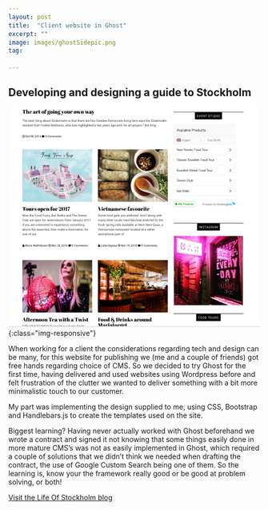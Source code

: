 ```yaml
---
layout: post
title:  "Client website in Ghost"
excerpt: ""
image: images/ghostSidepic.png
tag:

---
```

## Developing and designing a guide to Stockholm

![patch](/images/lifeOfsthlm02.png){:class="img-responsive"}

When working for a client the considerations regarding tech and design can be many, for this website for publishing we (me and a couple of friends) got free hands regarding choice of CMS. So we decided to try Ghost for the first time, having delivered and used websites using Wordpress before and felt frustration of the clutter we wanted to deliver something with a bit more minimalistic touch to our customer.


My part was implementing the design supplied to me, using CSS, Bootstrap and Handlebars.js to create the templates used on the site.


Biggest learning? Having never actually worked with Ghost beforehand we wrote a contract and signed it not knowing that some things easily done in more mature CMS’s was not as easily implemented in Ghost, which required a couple of solutions that we didn’t think we needed when drafting the contract, the use of Google Custom Search being one of them. So the learning is, know your the framework really good or be good at problem solving, or both!

<a href="http://www.lifeofstockholm.com/" target="_blank">Visit the Life Of Stockholm blog</a>
